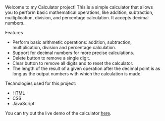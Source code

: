 Welcome to my Calculator project! This is a simple calculator that allows you to perform basic mathematical operations, like addition, subtraction, multiplication, division, and percentage calculation. It accepts decimal numbers.

Features

* Perform basic arithmetic operations: addition, subtraction, multiplication, division and percentage calculation.
* Support for decimal numbers for more precise calculations.
* Delete button to remove a single digit.
* Clear button to remove all digits and to reset the calculator.
* Тhe length of the result of a given operation after the decimal point is as long as the output numbers with which the calculation is made.


Technologies used for this project:

* HTML
* CSS
* JavaScript


You can try out the live demo of the calculator [here](https://TodorBonev.github.io/Calculator).
